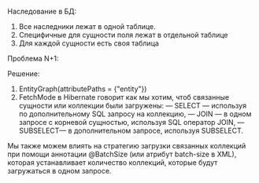 Наследование в БД:
1. Все наследники лежат в одной таблице. 
2. Специфичные для сущности поля лежат в отдельной таблице
3. Для каждой сущности есть своя таблица

Проблема N+1:

Решение: 
1) EntityGraph(attributePaths = {"entity"})
2) FetchMode в Hibernate говорит как мы хотим, чтоб связанные сущности или коллекции были загружены:
— SELECT — используя по дополнительному SQL запросу на коллекцию,
— JOIN — в одном запросе с корневой сущностью, используя SQL оператор JOIN,
— SUBSELECT— в дополнительном запросе, используя SUBSELECT.

Мы также можем влиять на стратегию загрузки связанных коллекций при помощи аннотации @BatchSize (или атрибут batch-size в XML), которая устанавливает количество коллекций, которые будут загружаться в одном запросе.
